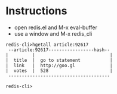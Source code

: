 # Instructions
* open redis.el and M-x eval-buffer
* use a window and M-x redis_cli
```
redis-cli>hgetall article:92617
 --article:92617-----------------hash-- 
|         |                            |
|  title  |  go to statement           |
|  link   |  http://goo.gl             |
|  votes  |  528                       |
 --------------------------------------

redis-cli>
```
